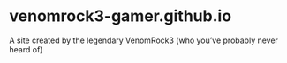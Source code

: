 # venomrock3-gamer.github.io
A site created by the legendary VenomRock3 (who you’ve probably never heard of)
